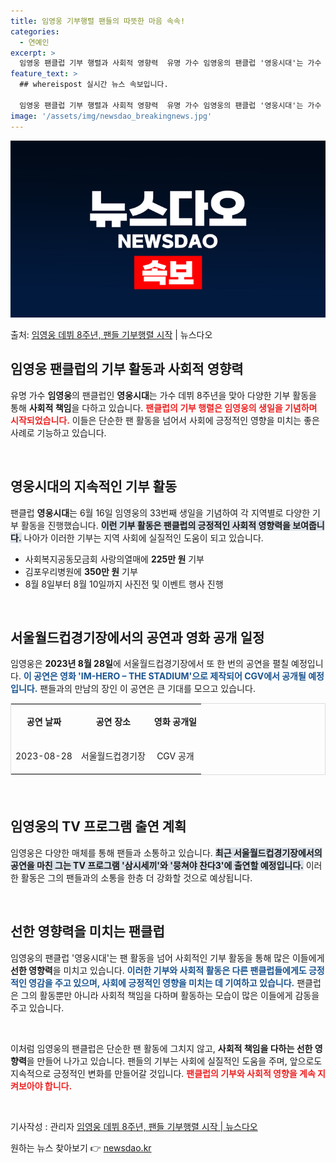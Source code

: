 ```yaml
---
title: 임영웅 기부행렬 팬들의 따뜻한 마음 속속!
categories:
  - 연예인
excerpt: >
  임영웅 팬클럽 기부 행렬과 사회적 영향력  유명 가수 임영웅의 팬클럽 '영웅시대'는 가수 데뷔 8주년을 앞두…
feature_text: >
  ## whereispost 실시간 뉴스 속보입니다.

  임영웅 팬클럽 기부 행렬과 사회적 영향력  유명 가수 임영웅의 팬클럽 '영웅시대'는 가수 데뷔 8주년을 앞두…
image: '/assets/img/newsdao_breakingnews.jpg'
---
```


![뉴스다오 속보](/assets/img/newsdao_breakingnews.jpg)

<p>출처: <a href="https://newsdao.kr/5016" rel="dofollow">임영웅 데뷔 8주년, 팬들 기부행렬 시작</a> | 뉴스다오</p>

<h2 data-ke-size="size26">임영웅 팬클럽의 기부 활동과 사회적 영향력</h2>

<p data-ke-size="size16">유명 가수 <b>임영웅</b>의 팬클럽인 <b>영웅시대</b>는 가수 데뷔 8주년을 맞아 다양한 기부 활동을 통해 <b>사회적 책임</b>을 다하고 있습니다. <b><span style="color: #ee2323;">팬클럽의 기부 행렬은 임영웅의 생일을 기념하며 시작되었습니다.</span></b> 이들은 단순한 팬 활동을 넘어서 사회에 긍정적인 영향을 미치는 좋은 사례로 기능하고 있습니다.</p>

<p data-ke-size="size16">&nbsp;</p>

<h2 data-ke-size="size26">영웅시대의 지속적인 기부 활동</h2>

<p data-ke-size="size16">팬클럽 <b>영웅시대</b>는 6월 16일 임영웅의 33번째 생일을 기념하여 각 지역별로 다양한 기부 활동을 진행했습니다. <b><span style="background-color: #21538527;">이런 기부 활동은 팬클럽의 긍정적인 사회적 영향력을 보여줍니다.</span></b> 나아가 이러한 기부는 지역 사회에 실질적인 도움이 되고 있습니다.</p>

<ul>
    <li>사회복지공동모금회 사랑의열매에 <b>225만 원</b> 기부</li>
    <li>김포우리병원에 <b>350만 원</b> 기부</li>
    <li>8월 8일부터 8월 10일까지 사진전 및 이벤트 행사 진행</li>
</ul>

<p data-ke-size="size16">&nbsp;</p>

<h2 data-ke-size="size26">서울월드컵경기장에서의 공연과 영화 공개 일정</h2>

<p data-ke-size="size16">임영웅은 <b>2023년 8월 28일</b>에 서울월드컵경기장에서 또 한 번의 공연을 펼칠 예정입니다. <b><span style="color: #1a5490;">이 공연은 영화 'IM-HERO – THE STADIUM'으로 제작되어 CGV에서 공개될 예정입니다.</span></b> 팬들과의 만남의 장인 이 공연은 큰 기대를 모으고 있습니다.</p>

<table style="width: 100%; border: 1px solid #dddddd; margin-bottom: 20px;">
    <tr>
        <td style="text-align: center; height: 50px;"><b>공연 날짜</b></td>
        <td style="text-align: center; height: 50px;"><b>공연 장소</b></td>
        <td style="text-align: center; height: 50px;"><b>영화 공개일</b></td>
    </tr>
    <tr>
        <td style="text-align: center; height: 50px;">2023-08-28</td>
        <td style="text-align: center; height: 50px;">서울월드컵경기장</td>
        <td style="text-align: center; height: 50px;">CGV 공개</td>
    </tr>
</table>

<p data-ke-size="size16">&nbsp;</p>

<h2 data-ke-size="size26">임영웅의 TV 프로그램 출연 계획</h2>

<p data-ke-size="size16">임영웅은 다양한 매체를 통해 팬들과 소통하고 있습니다. <b><span style="background-color: #21538527;">최근 서울월드컵경기장에서의 공연을 마친 그는 TV 프로그램 '삼시세끼'와 '뭉쳐야 찬다3'에 출연할 예정입니다.</span></b> 이러한 활동은 그의 팬들과의 소통을 한층 더 강화할 것으로 예상됩니다.</p>

<p data-ke-size="size16">&nbsp;</p>

<h2 data-ke-size="size26">선한 영향력을 미치는 팬클럽</h2>

<p data-ke-size="size16">임영웅의 팬클럽 '영웅시대'는 팬 활동을 넘어 사회적인 기부 활동을 통해 많은 이들에게 <b>선한 영향력</b>을 미치고 있습니다. <b><span style="color: #1a5490;">이러한 기부와 사회적 활동은 다른 팬클럽들에게도 긍정적인 영감을 주고 있으며, 사회에 긍정적인 영향을 미치는 데 기여하고 있습니다.</span></b> 팬클럽은 그의 활동뿐만 아니라 사회적 책임을 다하며 활동하는 모습이 많은 이들에게 감동을 주고 있습니다.</p>

<p data-ke-size="size16">&nbsp;</p>

<p data-ke-size="size16">이처럼 임영웅의 팬클럽은 단순한 팬 활동에 그치지 않고, <b>사회적 책임을 다하는 선한 영향력</b>을 만들어 나가고 있습니다. 팬들의 기부는 사회에 실질적인 도움을 주며, 앞으로도 지속적으로 긍정적인 변화를 만들어갈 것입니다. <b><span style="color: #ee2323;">팬클럽의 기부와 사회적 영향을 계속 지켜보아야 합니다.</span></b></p>

<p data-ke-size="size16">&nbsp;</p>

<p data-ke-size="size16">기사작성 : 관리자 <a href="https://newsdao.kr/5016">임영웅 데뷔 8주년, 팬들 기부행렬 시작 | 뉴스다오</a></p> 

원하는 뉴스 찾아보기 👉 <a href="https://newsdao.kr" rel="dofollow">newsdao.kr</a>


